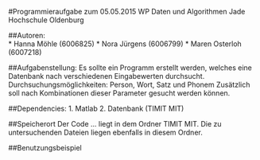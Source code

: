 #Programmieraufgabe zum 05.05.2015
WP Daten und Algorithmen
Jade Hochschule Oldenburg

##Autoren:  
          * Hanna Möhle (6006825)
          * Nora Jürgens (6006799)
          * Maren Osterloh (6007218)

##Aufgabenstellung:
    Es sollte ein Programm erstellt werden, welches eine Datenbank nach verschiedenen Eingabewerten durchsucht.
    Durchsuchungsmöglichkeiten: Person, Wort, Satz und Phonem
    Zusätzlich soll nach Kombinationen dieser Parameter gesucht werden können.
    
##Dependencies:
    1. Matlab
    2. Datenbank (TIMIT MIT)

##Speicherort
Der Code ... liegt in dem Ordner TIMIT MIT.
Die zu untersuchenden Dateien liegen ebenfalls in diesem Ordner.

##Benutzungsbeispiel


